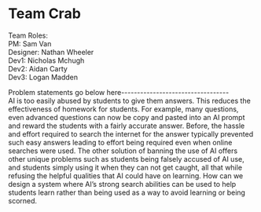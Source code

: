 # Team Crab

Team Roles: <br>
PM: Sam Van <br>
Designer: Nathan Wheeler <br>
Dev1: Nicholas Mchugh <br>
Dev2: Aidan Carty <br>
Dev3: Logan Madden <br>


Problem statements go below here----------------------------------<br>
AI is too easily abused by students to give them answers. This reduces the effectiveness of homework for students. For example, many questions, even advanced questions can now be copy and pasted into an AI prompt and reward the students with a fairly accurate answer. Before, the hassle and effort required to search the internet for the answer typically prevented such easy answers leading to effort being required even when online searches were used. The other solution of banning the use of AI offers other unique problems such as students being falsely accused of AI use, and students simply using it when they can not get caught, all that while refusing the helpful qualities that AI could have on learning. How can we design a system where AI’s strong search abilities can be used to help students learn rather than being used as a way to avoid learning or being scorned.<br>


